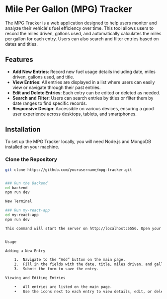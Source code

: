 # Mile Per Gallon (MPG) Tracker

The MPG Tracker is a web application designed to help users monitor and analyze their vehicle's fuel efficiency over time. This tool allows users to record the miles driven, gallons used, and automatically calculates the miles per gallon for each entry. Users can also search and filter entries based on dates and titles.

## Features

- **Add New Entries**: Record new fuel usage details including date, miles driven, gallons used, and title.
- **View Entries**: All entries are displayed in a list where users can easily view or navigate through their past entries.
- **Edit and Delete Entries**: Each entry can be edited or deleted as needed.
- **Search and Filter**: Users can search entries by titles or filter them by date ranges to find specific records.
- **Responsive Design**: Accessible on various devices, ensuring a good user experience across desktops, tablets, and smartphones.

## Installation

To set up the MPG Tracker locally, you will need Node.js and MongoDB installed on your machine.

### Clone the Repository

```bash
git clone https://github.com/yourusername/mpg-tracker.git


### Run the Backend
cd backend
npm run dev

New Terminal

### Run my-react-app
cd my-react-app
npm run dev

This command will start the server on http://localhost:5556. Open your browser and navigate to http://localhost:5556 to view the application.


Usage

Adding a New Entry

	1.	Navigate to the “Add” button on the main page.
	2.	Fill in the fields with the date, title, miles driven, and gallons used.
	3.	Submit the form to save the entry.

Viewing and Editing Entries

	•	All entries are listed on the main page.
	•	Use the icons next to each entry to view details, edit, or delete records.
